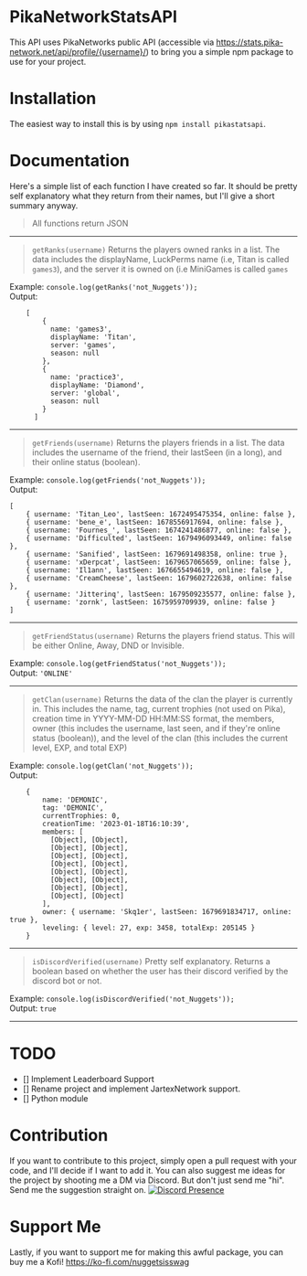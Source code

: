# PikaNetworkStatsAPI
This API uses PikaNetworks public API (accessible via https://stats.pika-network.net/api/profile/{username}/) to bring you a simple npm package to use for your project.

# Installation
The easiest way to install this is by using `npm install pikastatsapi`.

# Documentation
Here's a simple list of each function I have created so far. It should be pretty self explanatory what they return from their names, but I'll give a short summary anyway.

> All functions return JSON

___



> ```getRanks(username)```
> Returns the players owned ranks in a list. The data includes the displayName, LuckPerms name (i.e, Titan is called `games3`), and the server it is owned on (i.e MiniGames is called `games`

Example: `console.log(getRanks('not_Nuggets'));`<br>
Output: 
```
    [
        {
          name: 'games3',
          displayName: 'Titan',
          server: 'games',
          season: null
        },
        {
          name: 'practice3',
          displayName: 'Diamond',
          server: 'global',
          season: null
        }
      ]
 ```
 
 
___

> ```getFriends(username)```
> Returns the players friends in a list. The data includes the username of the friend, their lastSeen (in a long), and their online status (boolean).

Example: `console.log(getFriends('not_Nuggets'));`<br>
Output: 
``` 
[
    { username: 'Titan_Leo', lastSeen: 1672495475354, online: false },
    { username: 'bene_e', lastSeen: 1678556917694, online: false },
    { username: 'Fournes_', lastSeen: 1674241486877, online: false },
    { username: 'Difficulted', lastSeen: 1679496093449, online: false },
    { username: 'Sanified', lastSeen: 1679691498358, online: true },
    { username: 'xDerpcat', lastSeen: 1679657065659, online: false },
    { username: 'Il1ann', lastSeen: 1676655494619, online: false },
    { username: 'CreamCheese', lastSeen: 1679602722638, online: false },
    { username: 'Jitterinq', lastSeen: 1679509235577, online: false },
    { username: 'zornk', lastSeen: 1675959709939, online: false }
]
```


___
> ```getFriendStatus(username)```
> Returns the players friend status. This will be either Online, Away, DND or Invisible.

Example: `console.log(getFriendStatus('not_Nuggets'));`<br>
Output: ```'ONLINE'```

___

> ```getClan(username)```
> Returns the data of the clan the player is currently in. This includes the name, tag, current trophies (not used on Pika), creation time in YYYY-MM-DD HH:MM:SS format, the members, owner (this includes the username, last seen, and if they're online status (boolean)), and the level of the clan (this includes the current level, EXP, and total EXP)

Example: `console.log(getClan('not_Nuggets'));`<br>
Output:
``` 
    {
        name: 'DEMONIC',
        tag: 'DEMONIC',
        currentTrophies: 0,
        creationTime: '2023-01-18T16:10:39',
        members: [
          [Object], [Object],
          [Object], [Object],
          [Object], [Object],
          [Object], [Object],
          [Object], [Object],
          [Object], [Object],
          [Object], [Object],
          [Object], [Object]
        ],
        owner: { username: 'Skq1er', lastSeen: 1679691834717, online: true },
        leveling: { level: 27, exp: 3458, totalExp: 205145 }
    }
```
  
___
 
> ```isDiscordVerified(username)```
> Pretty self explanatory. Returns a boolean based on whether the user has their discord verified by the discord bot or not.<br>

Example: `console.log(isDiscordVerified('not_Nuggets'));`<br>
Output: `true`
 
___
 
 # TODO
 - [] Implement Leaderboard Support
 - [] Rename project and implement JartexNetwork support.
 - [] Python module
 
 # Contribution
 If you want to contribute to this project, simply open a pull request with your code, and I'll decide if I want to add it.
 You can also suggest me ideas for the project by shooting me a DM via Discord. But don't just send me "hi". Send me the suggestion straight on.
 [![Discord Presence](https://lanyard.cnrad.dev/api/784457955156033556)](https://discord.com/users/784457955156033556)
 
 
 # Support Me
 Lastly, if you want to support me for making this awful package, you can buy me a Kofi!
 https://ko-fi.com/nuggetsisswag
 
